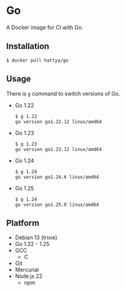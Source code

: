 # Go

A Docker image for CI with Go.


## Installation

```console
$ docker pull hattya/go
```


## Usage

There is `g` command to switch versions of Go.

- Go 1.22
  ```console
  $ g 1.22
  go version go1.22.12 linux/amd64
  ```

- Go 1.23
  ```console
  $ g 1.23
  go version go1.23.12 linux/amd64
  ```

- Go 1.24
  ```console
  $ g 1.24
  go version go1.24.6 linux/amd64
  ```

- Go 1.25
  ```console
  $ g 1.24
  go version go1.25.0 linux/amd64
  ```


## Platform

- Debian 13 (trixie)
- Go 1.22 - 1.25
- GCC
  - C
- Git
- Mercurial
- Node.js 22
  - npm
